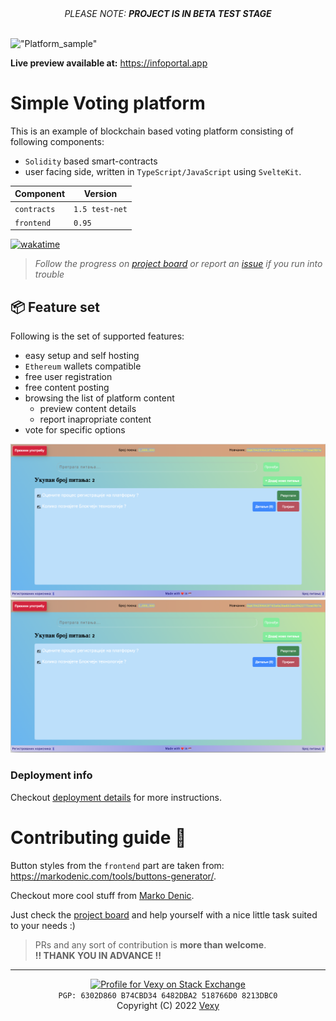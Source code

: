 <div align="center"><i>PLEASE NOTE: <b>PROJECT IS IN BETA TEST STAGE</b></i><br><br></div>

!["Platform_sample"](/sample.png)

**Live preview available at:** https://infoportal.app  

# Simple Voting platform
This is an example of blockchain based voting platform consisting of following components:
  - `Solidity` based smart-contracts
  - user facing side, written in `TypeScript/JavaScript` using `SvelteKit`.

|Component|Version|
|-|-|
|`contracts`|`1.5 test-net`|
|`frontend`|`0.95`|

[![wakatime](https://wakatime.com/badge/github/vexy/simple_voting.svg)](https://wakatime.com/badge/github/vexy/simple_voting?style=for-the-badge)

> _Follow the progress on [project board](https://github.com/vexy/simple_voting/projects/1) or report an [issue](https://github.com/vexy/simple_voting/issues) if you run into trouble_  

## 📦 Feature set
Following is the set of supported features:
  - easy setup and self hosting
  - `Ethereum` wallets compatible
  - free user registration
  - free content posting
  - browsing the list of platform content
    - preview content details
    - report inapropriate content
  - vote for specific options

!["Platform_sample"](/sample2.png)
!["Platform_sample"](/sample2.png)

### Deployment info
Checkout [deployment details](DEPLOYMENTS.md) for more instructions.

# Contributing guide 🙌
Button styles from the `frontend` part are taken from: https://markodenic.com/tools/buttons-generator/.

Checkout more cool stuff from [Marko Denic](https://github.com/markodenic).

Just check the [project board](https://github.com/vexy/simple_voting/projects/1) and help yourself with a nice little task suited to your needs :)  

> PRs and any sort of contribution is **more than welcome**.  
> **!! THANK YOU IN ADVANCE !!**

---  

<div align="center">
  <a href="https://stackexchange.com/users/215166">
    <img src="https://stackexchange.com/users/flair/215166.png?theme=clean" width="208" height="58" alt="Profile for Vexy on Stack Exchange" title="profile for Vexy on Stack Exchange, a network of free, community-driven Q&amp;A sites">
  </a>
  <br>
  <code>PGP: 6302D860 B74CBD34 6482DBA2 518766D0 8213DBC0</code>
  <br>
  <div>Copyright (C) 2022 <a href="https://github.com/vexy">Vexy</a></div>
</div>
